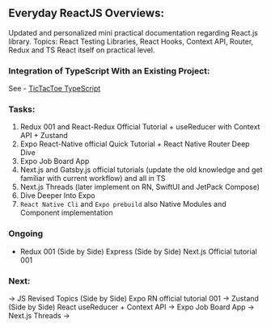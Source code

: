 ## Everyday ReactJS Overviews:

Updated and personalized mini practical documentation regarding React.js library. Topics: React Testing Libraries, React Hooks, Context API, Router, Redux and TS React itself on practical level.

### Integration of TypeScript With an Existing Project:
See - <a href="./apps/tictaktoe-typescript/">TicTacToe TypeScript</a>


### Tasks:
1. Redux 001 and React-Redux Official Tutorial + useReducer with Context API + Zustand
2. Expo React-Native official Quick Tutorial + React Native Router Deep Dive
3. Expo Job Board App
4. Next.js and Gatsby.js official tutorials (update the old knowledge and get familiar with current workflow) and all in TS
5. Next.js Threads (later implement on RN, SwiftUI and JetPack Compose)
6. Dive Deeper Into Expo
7. `React Native Cli` and `Expo prebuild` also Native Modules and Component implementation


### Ongoing
* Redux 001 (Side by Side) Express (Side by Side) Next.js Official tutorial 001

### Next:
-> JS Revised Topics (Side by Side) Expo RN official tutorial 001
-> Zustand (Side by Side) React useReducer + Context API
-> Expo Job Board App
-> Next.js Threads
-> 